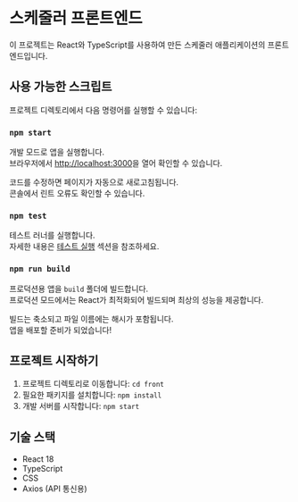 # 스케줄러 프론트엔드

이 프로젝트는 React와 TypeScript를 사용하여 만든 스케줄러 애플리케이션의 프론트엔드입니다.

## 사용 가능한 스크립트

프로젝트 디렉토리에서 다음 명령어를 실행할 수 있습니다:

### `npm start`

개발 모드로 앱을 실행합니다.\
브라우저에서 [http://localhost:3000](http://localhost:3000)을 열어 확인할 수 있습니다.

코드를 수정하면 페이지가 자동으로 새로고침됩니다.\
콘솔에서 린트 오류도 확인할 수 있습니다.

### `npm test`

테스트 러너를 실행합니다.\
자세한 내용은 [테스트 실행](https://facebook.github.io/create-react-app/docs/running-tests) 섹션을 참조하세요.

### `npm run build`

프로덕션용 앱을 `build` 폴더에 빌드합니다.\
프로덕션 모드에서는 React가 최적화되어 빌드되며 최상의 성능을 제공합니다.

빌드는 축소되고 파일 이름에는 해시가 포함됩니다.\
앱을 배포할 준비가 되었습니다!

## 프로젝트 시작하기

1. 프로젝트 디렉토리로 이동합니다: `cd front`
2. 필요한 패키지를 설치합니다: `npm install`
3. 개발 서버를 시작합니다: `npm start`

## 기술 스택

- React 18
- TypeScript
- CSS
- Axios (API 통신용)
